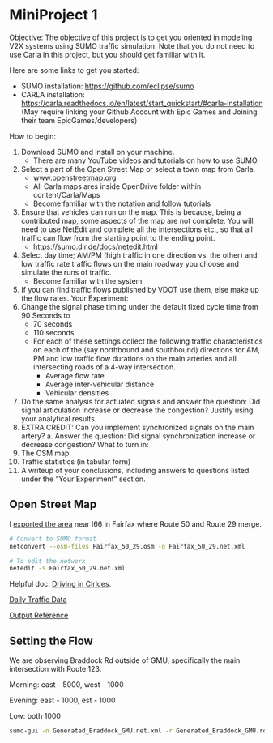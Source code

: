# MiniProject 1

Objective: The objective of this project is to get you oriented in modeling V2X systems using SUMO traffic simulation. Note that you do not need to use Carla in this project, but you should get familiar with it.

Here are some links to get you started:
*	SUMO installation: https://github.com/eclipse/sumo
*	CARLA installation: https://carla.readthedocs.io/en/latest/start_quickstart/#carla-installation (May require linking your Github Account with Epic Games and Joining their team EpicGames/developers)

How to begin:
1.	Download SUMO and install on your machine.
    *	There are many YouTube videos and tutorials on how to use SUMO.
2.	Select a part of the Open Street Map or select a town map from Carla.
    *	www.openstreetmap.org
    *	All Carla maps ares inside OpenDrive folder within content/Carla/Maps
    *	Become familiar with the notation and follow tutorials
3.	Ensure that vehicles can run on the map. This is because, being a contributed map, some aspects of the map are not complete. You will need to use NetEdit and complete all the intersections etc., so that all traffic can flow from the starting point to the ending point.
    *	https://sumo.dlr.de/docs/netedit.html
4.	Select day time; AM/PM (high traffic in one direction vs. the other) and low traffic rate traffic flows on the main roadway you choose and simulate the runs of traffic.
    *	Become familiar with the system
5.	If you can find traffic flows published by VDOT use them, else make up the flow rates.
Your Experiment:
1.	Change the signal phase timing under the default fixed cycle time from 90 Seconds to
    *	70 seconds
    *	110 seconds
    *	For each of these settings collect the following traffic characteristics on each of the (say northbound and southbound) directions for AM, PM and low traffic flow durations on the main arteries and all intersecting roads of a 4-way intersection.
        -	Average flow rate
        -	Average inter-vehicular distance
        -	Vehicular densities
2.	Do the same analysis for actuated signals and answer the question: Did signal articulation increase or decrease the congestion? Justify using your analytical results.
3.	EXTRA CREDIT: Can you implement synchronized signals on the main artery?
a.	Answer the question: Did signal synchronization increase or decrease congestion?
What to turn in:
1.	The OSM map.
2.	Traffic statistics (in tabular form)
3.	A writeup of your conclusions, including answers to questions listed under the “Your Experiment” section.


## Open Street Map

I [exported the area](https://www.openstreetmap.org/export#map=17/38.854096/-77.329170) near I66 in Fairfax where Route 50 and Route 29 merge.

```bash
# Convert to SUMO format
netconvert --osm-files Fairfax_50_29.osm -o Fairfax_50_29.net.xml
```

```bash
# To edit the network
netedit -s Fairfax_50_29.net.xml
```

Helpful doc: [Driving in Cirlces](https://github.com/eclipse-sumo/sumo/blob/main/docs/web/docs/Tutorials/Driving_in_Circles.md).

[Daily Traffic Data](https://www.arcgis.com/apps/mapviewer/index.html?webmap=bff29e1bc0fd4908b2c035fe67695088)


[Output Reference](https://sumo.dlr.de/docs/Simulation/Output/Lane-_or_Edge-based_Traffic_Measures.html)

## Setting the Flow


We are observing Braddock Rd outside of GMU, specifically the main intersection with Route 123.

Morning: east - 5000, west - 1000



Evening: east - 1000, est - 1000

Low: both 1000


```bash
sumo-gui -n Generated_Braddock_GMU.net.xml -r Generated_Braddock_GMU.rou.xml
```
